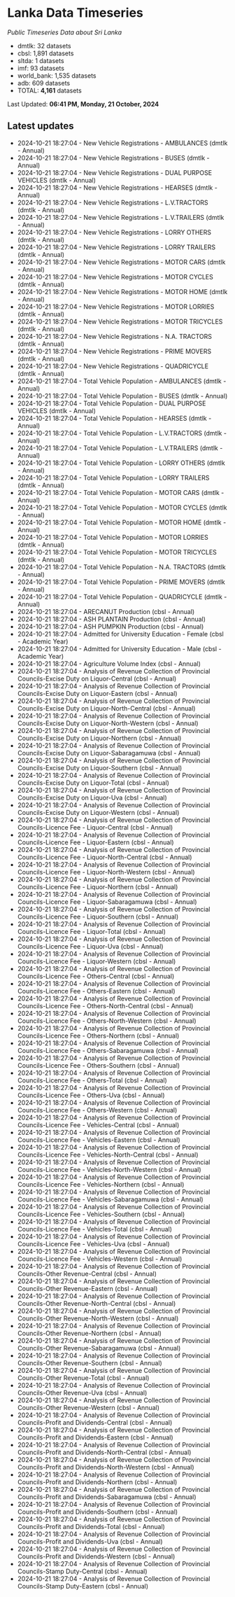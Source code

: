 # Lanka Data Timeseries
*Public Timeseries Data about Sri Lanka*

* dmtlk: 32 datasets
* cbsl: 1,891 datasets
* sltda: 1 datasets
* imf: 93 datasets
* world_bank: 1,535 datasets
* adb: 609 datasets
* TOTAL: **4,161** datasets

Last Updated: **06:41 PM, Monday, 21 October, 2024**

## Latest updates

* 2024-10-21 18:27:04 - New Vehicle Registrations - AMBULANCES (dmtlk - Annual)
* 2024-10-21 18:27:04 - New Vehicle Registrations - BUSES (dmtlk - Annual)
* 2024-10-21 18:27:04 - New Vehicle Registrations - DUAL PURPOSE VEHICLES (dmtlk - Annual)
* 2024-10-21 18:27:04 - New Vehicle Registrations - HEARSES (dmtlk - Annual)
* 2024-10-21 18:27:04 - New Vehicle Registrations - L.V.TRACTORS (dmtlk - Annual)
* 2024-10-21 18:27:04 - New Vehicle Registrations - L.V.TRAILERS (dmtlk - Annual)
* 2024-10-21 18:27:04 - New Vehicle Registrations - LORRY OTHERS (dmtlk - Annual)
* 2024-10-21 18:27:04 - New Vehicle Registrations - LORRY TRAILERS (dmtlk - Annual)
* 2024-10-21 18:27:04 - New Vehicle Registrations - MOTOR CARS (dmtlk - Annual)
* 2024-10-21 18:27:04 - New Vehicle Registrations - MOTOR CYCLES (dmtlk - Annual)
* 2024-10-21 18:27:04 - New Vehicle Registrations - MOTOR HOME (dmtlk - Annual)
* 2024-10-21 18:27:04 - New Vehicle Registrations - MOTOR LORRIES (dmtlk - Annual)
* 2024-10-21 18:27:04 - New Vehicle Registrations - MOTOR TRICYCLES (dmtlk - Annual)
* 2024-10-21 18:27:04 - New Vehicle Registrations - N.A. TRACTORS (dmtlk - Annual)
* 2024-10-21 18:27:04 - New Vehicle Registrations - PRIME MOVERS (dmtlk - Annual)
* 2024-10-21 18:27:04 - New Vehicle Registrations - QUADRICYCLE (dmtlk - Annual)
* 2024-10-21 18:27:04 - Total Vehicle Population - AMBULANCES (dmtlk - Annual)
* 2024-10-21 18:27:04 - Total Vehicle Population - BUSES (dmtlk - Annual)
* 2024-10-21 18:27:04 - Total Vehicle Population - DUAL PURPOSE VEHICLES (dmtlk - Annual)
* 2024-10-21 18:27:04 - Total Vehicle Population - HEARSES (dmtlk - Annual)
* 2024-10-21 18:27:04 - Total Vehicle Population - L.V.TRACTORS (dmtlk - Annual)
* 2024-10-21 18:27:04 - Total Vehicle Population - L.V.TRAILERS (dmtlk - Annual)
* 2024-10-21 18:27:04 - Total Vehicle Population - LORRY OTHERS (dmtlk - Annual)
* 2024-10-21 18:27:04 - Total Vehicle Population - LORRY TRAILERS (dmtlk - Annual)
* 2024-10-21 18:27:04 - Total Vehicle Population - MOTOR CARS (dmtlk - Annual)
* 2024-10-21 18:27:04 - Total Vehicle Population - MOTOR CYCLES (dmtlk - Annual)
* 2024-10-21 18:27:04 - Total Vehicle Population - MOTOR HOME (dmtlk - Annual)
* 2024-10-21 18:27:04 - Total Vehicle Population - MOTOR LORRIES (dmtlk - Annual)
* 2024-10-21 18:27:04 - Total Vehicle Population - MOTOR TRICYCLES (dmtlk - Annual)
* 2024-10-21 18:27:04 - Total Vehicle Population - N.A. TRACTORS (dmtlk - Annual)
* 2024-10-21 18:27:04 - Total Vehicle Population - PRIME MOVERS (dmtlk - Annual)
* 2024-10-21 18:27:04 - Total Vehicle Population - QUADRICYCLE (dmtlk - Annual)
* 2024-10-21 18:27:04 - ARECANUT Production (cbsl - Annual)
* 2024-10-21 18:27:04 - ASH PLANTAIN Production (cbsl - Annual)
* 2024-10-21 18:27:04 - ASH PUMPKIN Production (cbsl - Annual)
* 2024-10-21 18:27:04 - Admitted for University Education - Female (cbsl - Academic Year)
* 2024-10-21 18:27:04 - Admitted for University Education - Male (cbsl - Academic Year)
* 2024-10-21 18:27:04 - Agriculture Volume Index (cbsl - Annual)
* 2024-10-21 18:27:04 - Analysis of Revenue Collection of Provincial Councils-Excise Duty on Liquor-Central (cbsl - Annual)
* 2024-10-21 18:27:04 - Analysis of Revenue Collection of Provincial Councils-Excise Duty on Liquor-Eastern (cbsl - Annual)
* 2024-10-21 18:27:04 - Analysis of Revenue Collection of Provincial Councils-Excise Duty on Liquor-North-Central (cbsl - Annual)
* 2024-10-21 18:27:04 - Analysis of Revenue Collection of Provincial Councils-Excise Duty on Liquor-North-Western (cbsl - Annual)
* 2024-10-21 18:27:04 - Analysis of Revenue Collection of Provincial Councils-Excise Duty on Liquor-Northern (cbsl - Annual)
* 2024-10-21 18:27:04 - Analysis of Revenue Collection of Provincial Councils-Excise Duty on Liquor-Sabaragamuwa (cbsl - Annual)
* 2024-10-21 18:27:04 - Analysis of Revenue Collection of Provincial Councils-Excise Duty on Liquor-Southern (cbsl - Annual)
* 2024-10-21 18:27:04 - Analysis of Revenue Collection of Provincial Councils-Excise Duty on Liquor-Total (cbsl - Annual)
* 2024-10-21 18:27:04 - Analysis of Revenue Collection of Provincial Councils-Excise Duty on Liquor-Uva (cbsl - Annual)
* 2024-10-21 18:27:04 - Analysis of Revenue Collection of Provincial Councils-Excise Duty on Liquor-Western (cbsl - Annual)
* 2024-10-21 18:27:04 - Analysis of Revenue Collection of Provincial Councils-Licence Fee - Liquor-Central (cbsl - Annual)
* 2024-10-21 18:27:04 - Analysis of Revenue Collection of Provincial Councils-Licence Fee - Liquor-Eastern (cbsl - Annual)
* 2024-10-21 18:27:04 - Analysis of Revenue Collection of Provincial Councils-Licence Fee - Liquor-North-Central (cbsl - Annual)
* 2024-10-21 18:27:04 - Analysis of Revenue Collection of Provincial Councils-Licence Fee - Liquor-North-Western (cbsl - Annual)
* 2024-10-21 18:27:04 - Analysis of Revenue Collection of Provincial Councils-Licence Fee - Liquor-Northern (cbsl - Annual)
* 2024-10-21 18:27:04 - Analysis of Revenue Collection of Provincial Councils-Licence Fee - Liquor-Sabaragamuwa (cbsl - Annual)
* 2024-10-21 18:27:04 - Analysis of Revenue Collection of Provincial Councils-Licence Fee - Liquor-Southern (cbsl - Annual)
* 2024-10-21 18:27:04 - Analysis of Revenue Collection of Provincial Councils-Licence Fee - Liquor-Total (cbsl - Annual)
* 2024-10-21 18:27:04 - Analysis of Revenue Collection of Provincial Councils-Licence Fee - Liquor-Uva (cbsl - Annual)
* 2024-10-21 18:27:04 - Analysis of Revenue Collection of Provincial Councils-Licence Fee - Liquor-Western (cbsl - Annual)
* 2024-10-21 18:27:04 - Analysis of Revenue Collection of Provincial Councils-Licence Fee - Others-Central (cbsl - Annual)
* 2024-10-21 18:27:04 - Analysis of Revenue Collection of Provincial Councils-Licence Fee - Others-Eastern (cbsl - Annual)
* 2024-10-21 18:27:04 - Analysis of Revenue Collection of Provincial Councils-Licence Fee - Others-North-Central (cbsl - Annual)
* 2024-10-21 18:27:04 - Analysis of Revenue Collection of Provincial Councils-Licence Fee - Others-North-Western (cbsl - Annual)
* 2024-10-21 18:27:04 - Analysis of Revenue Collection of Provincial Councils-Licence Fee - Others-Northern (cbsl - Annual)
* 2024-10-21 18:27:04 - Analysis of Revenue Collection of Provincial Councils-Licence Fee - Others-Sabaragamuwa (cbsl - Annual)
* 2024-10-21 18:27:04 - Analysis of Revenue Collection of Provincial Councils-Licence Fee - Others-Southern (cbsl - Annual)
* 2024-10-21 18:27:04 - Analysis of Revenue Collection of Provincial Councils-Licence Fee - Others-Total (cbsl - Annual)
* 2024-10-21 18:27:04 - Analysis of Revenue Collection of Provincial Councils-Licence Fee - Others-Uva (cbsl - Annual)
* 2024-10-21 18:27:04 - Analysis of Revenue Collection of Provincial Councils-Licence Fee - Others-Western (cbsl - Annual)
* 2024-10-21 18:27:04 - Analysis of Revenue Collection of Provincial Councils-Licence Fee - Vehicles-Central (cbsl - Annual)
* 2024-10-21 18:27:04 - Analysis of Revenue Collection of Provincial Councils-Licence Fee - Vehicles-Eastern (cbsl - Annual)
* 2024-10-21 18:27:04 - Analysis of Revenue Collection of Provincial Councils-Licence Fee - Vehicles-North-Central (cbsl - Annual)
* 2024-10-21 18:27:04 - Analysis of Revenue Collection of Provincial Councils-Licence Fee - Vehicles-North-Western (cbsl - Annual)
* 2024-10-21 18:27:04 - Analysis of Revenue Collection of Provincial Councils-Licence Fee - Vehicles-Northern (cbsl - Annual)
* 2024-10-21 18:27:04 - Analysis of Revenue Collection of Provincial Councils-Licence Fee - Vehicles-Sabaragamuwa (cbsl - Annual)
* 2024-10-21 18:27:04 - Analysis of Revenue Collection of Provincial Councils-Licence Fee - Vehicles-Southern (cbsl - Annual)
* 2024-10-21 18:27:04 - Analysis of Revenue Collection of Provincial Councils-Licence Fee - Vehicles-Total (cbsl - Annual)
* 2024-10-21 18:27:04 - Analysis of Revenue Collection of Provincial Councils-Licence Fee - Vehicles-Uva (cbsl - Annual)
* 2024-10-21 18:27:04 - Analysis of Revenue Collection of Provincial Councils-Licence Fee - Vehicles-Western (cbsl - Annual)
* 2024-10-21 18:27:04 - Analysis of Revenue Collection of Provincial Councils-Other Revenue-Central (cbsl - Annual)
* 2024-10-21 18:27:04 - Analysis of Revenue Collection of Provincial Councils-Other Revenue-Eastern (cbsl - Annual)
* 2024-10-21 18:27:04 - Analysis of Revenue Collection of Provincial Councils-Other Revenue-North-Central (cbsl - Annual)
* 2024-10-21 18:27:04 - Analysis of Revenue Collection of Provincial Councils-Other Revenue-North-Western (cbsl - Annual)
* 2024-10-21 18:27:04 - Analysis of Revenue Collection of Provincial Councils-Other Revenue-Northern (cbsl - Annual)
* 2024-10-21 18:27:04 - Analysis of Revenue Collection of Provincial Councils-Other Revenue-Sabaragamuwa (cbsl - Annual)
* 2024-10-21 18:27:04 - Analysis of Revenue Collection of Provincial Councils-Other Revenue-Southern (cbsl - Annual)
* 2024-10-21 18:27:04 - Analysis of Revenue Collection of Provincial Councils-Other Revenue-Total (cbsl - Annual)
* 2024-10-21 18:27:04 - Analysis of Revenue Collection of Provincial Councils-Other Revenue-Uva (cbsl - Annual)
* 2024-10-21 18:27:04 - Analysis of Revenue Collection of Provincial Councils-Other Revenue-Western (cbsl - Annual)
* 2024-10-21 18:27:04 - Analysis of Revenue Collection of Provincial Councils-Profit and Dividends-Central (cbsl - Annual)
* 2024-10-21 18:27:04 - Analysis of Revenue Collection of Provincial Councils-Profit and Dividends-Eastern (cbsl - Annual)
* 2024-10-21 18:27:04 - Analysis of Revenue Collection of Provincial Councils-Profit and Dividends-North-Central (cbsl - Annual)
* 2024-10-21 18:27:04 - Analysis of Revenue Collection of Provincial Councils-Profit and Dividends-North-Western (cbsl - Annual)
* 2024-10-21 18:27:04 - Analysis of Revenue Collection of Provincial Councils-Profit and Dividends-Northern (cbsl - Annual)
* 2024-10-21 18:27:04 - Analysis of Revenue Collection of Provincial Councils-Profit and Dividends-Sabaragamuwa (cbsl - Annual)
* 2024-10-21 18:27:04 - Analysis of Revenue Collection of Provincial Councils-Profit and Dividends-Southern (cbsl - Annual)
* 2024-10-21 18:27:04 - Analysis of Revenue Collection of Provincial Councils-Profit and Dividends-Total (cbsl - Annual)
* 2024-10-21 18:27:04 - Analysis of Revenue Collection of Provincial Councils-Profit and Dividends-Uva (cbsl - Annual)
* 2024-10-21 18:27:04 - Analysis of Revenue Collection of Provincial Councils-Profit and Dividends-Western (cbsl - Annual)
* 2024-10-21 18:27:04 - Analysis of Revenue Collection of Provincial Councils-Stamp Duty-Central (cbsl - Annual)
* 2024-10-21 18:27:04 - Analysis of Revenue Collection of Provincial Councils-Stamp Duty-Eastern (cbsl - Annual)